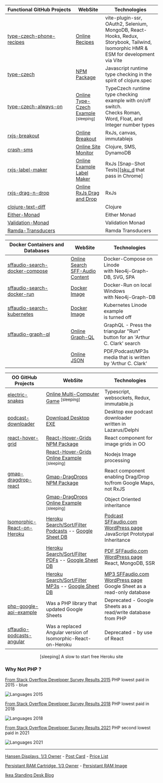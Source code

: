 | Functional&nbsp;GitHub&nbsp;Projects | WebSite                                                  | Technologies                                                                                                                        |
| ------------------------------------ | -------------------------------------------------------- | ----------------------------------------------------------------------------------------------------------------------------------- |
| [type-czech-phone-recipes][rec_g]    | [Online Recipes][rec_w]                                  | vite-plugin-ssr, OAuth2, Selenium, MongoDB, React-Hooks, Redux, Storybook, Tailwind, Isomorphic HMR &amp; ESM for development via Vite |
| [type-czech][tcz_g]                  | [NPM Package][tcz_n]                                     | Javascript runtime type checking in the spirit of clojure.spec                                                                      |
| [type-czech-always-on][aon_g]        | [Online Type-Czech Example][aon_w] <sup>[sleeping]</sup> | TypeCzech runtime type checking example with on/off switch.<br>Checks Roman, Word, Float, and Integer number types                  |
| [rxjs-breakout][brk_g]               | [Online Breakout][brk_w]                                 | RxJs, canvas, immutablejs                                                                                                           |
| [crash-sms][sms_g]                   | [Online Site Monitor][sms_w]                             | Clojure, SMS, DynamoDB                                                                                                              |
| [rxjs-label-maker][lbl_g]            | [Online Example Label Maker][lbl_w]                      | RxJs [Snap-Shot Tests][[sku_d](https://steenhansen.github.io/rxjs-label-maker/tests/testing-frame.html) that pass in Chrome]                                                                                                                                 |
| [rxjs-drag-n-drop][drg_g]            | [Online RxJs Drag and Drop][drg_w]                       | RxJs                                                                                                                                |
| [clojure-text-diff ][ctd_g]          |                                                          | Clojure                                                                                                                             |
| [Either-Monad][mon_g]                |                                                          | Either Monad                                                                                                                        |
| [Validation-Monad][val_g]            |                                                          | Validation Monad                                                                                                                    |
| [Ramda-Transducers ][ram_g]          |                                                          | Ramda Transducers                                                                                                                   |

[rec_g]: https://github.com/steenhansen/type-czech-phone-recipes
[rec_w]: https://phone-recipes.herokuapp.com/steenhansen1942/gmail.com
[tcz_g]: https://github.com/steenhansen/type-czech
[tcz_n]: https://www.npmjs.com/package/type-czech
[aon_g]: https://github.com/steenhansen/type-czech-always-on
[aon_w]: https://type-czech-always-on.herokuapp.com
[brk_g]: https://github.com/steenhansen/rxjs-breakout
[brk_w]: https://steenhansen.github.io/gh-pages/
[sms_g]: https://github.com/steenhansen/crash-sms
[sms_w]: https://fathomless-woodland-85635.herokuapp.com/
[lbl_g]: https://github.com/steenhansen/rxjs-label-maker
[lbl_w]: https://steenhansen.github.io/rxjs-label-maker/
[drg_g]: https://github.com/steenhansen/rxjs-drag-n-drop
[drg_w]: https://steenhansen.github.io/rxjs-drag-n-drop/
[ctd_g]: https://github.com/steenhansen/clojure-text-diff
[mon_g]: https://gist.github.com/steenhansen/f9a9e9eee2fd563e378d8ddfce98cf0a
[val_g]: https://gist.github.com/steenhansen/5a0dbad5388a79ebb900b257fc7a129c
[ram_g]: https://gist.github.com/steenhansen/3e8c320725c6196c9a259661473dec42

| Docker&nbsp;Containers&nbsp;and Databases | WebSite                                  | Technologies                                                                   |
| ----------------------------------------- | ---------------------------------------- | ------------------------------------------------------------------------------ |
| [sffaudio-search-docker-compose ][sli_g]  | [Online Search SFF-Audio Content][sli_w] | Docker-Compose on Linode<br>with Neo4j-Graph-DB, SVG, SPA                      |
| [sffaudio-search-docker-run ][swi_g]      | [Docker Image][swi_d]                    | Docker-Run on local Windows<br>with Neo4j-Graph-DB                             |
| [sffaudio-search-kubernetes][sku_g]       | [Docker Image][sku_d]                    | Kubernetes Linode example<br>is turned off                                     |
| [sffaudio-graph-ql ][sgr_g]               | [Online Graph-QL][sgr_w]                 | GraphQL - Press the triangular "Run"<br>button for an 'Arthur C. Clark' search |
|                                           | [Online JSON][sgr_j]                     | PDF/Podcast/MP3s media that is written<br> by 'Arthur C. Clark'                |

[sli_g]: https://github.com/steenhansen/sffaudio-search-docker-compose
[sli_w]: http://45.79.183.31/?author=isaac-asimov
[swi_g]: https://github.com/steenhansen/sffaudio-search-docker-run
[swi_d]: https://hub.docker.com/r/steenhansen/sff-audio-search
[sku_g]: https://github.com/steenhansen/sffaudio-search-kubernetes
[sku_d]: https://hub.docker.com/r/steenhansen/sff-audio-kube
[sgr_g]: https://github.com/steenhansen/sffaudio-graph-ql
[sgr_w]: https://sffaudio-graph-ql.herokuapp.com/graphiql?operationName=serch_ql&query=query%20serch_ql(%24search_parameter%3A%20String!)%20%7B%0A%20%20search_site_content(search_text%3A%20%24search_parameter)%20%7B%0A%20%20%20%20%20%20...%20on%20ArticlePage%7B%20ID%20headline%20article_post%20%20%20%7D%2C%0A%20%20%20%20...%20on%20MentionPage%7B%20ID%20headline%20mention_post%20%20%20%7D%2C%0A%20%20%20%20...%20on%20RsdMedia%20%7B%20ID%20rsd_post%20resource%0A%20%20%20%20%20%20%20%20%20%20%20%20%20%20%20%20%20%20%20%20%20%20book%7B%20author%20title%20%7D%0A%20%20%20%20%20%20%20%20%20%20%20%20%20%20%20%20%20%20%20%20%20%20podcast%20%7B%20description%20mp3%20length%20episode%20%7D%20%20%20%7D%2C%0A%20%20%20%20...%20on%20SffAudioMedia%20%7B%20ID%20sffaudio_post%20narrator%0A%20%20%20%20%20%20%20%20%20%20%20%20%20%20%20%20%20%20%20%20%20%20%20%20%20%20%20possiblebook%7B%20author%20title%20%7D%0A%20%20%20%20%20%20%20%20%20%20%20%20%20%20%20%20%20%20%20%20%20%20%20%20%20%20%20podcast%20%7B%20description%20mp3%20length%20episode%20%7D%20%20%20%7D%2C%0A%20%20%20%20...%20on%20PdfMedia%20%7B%20ID%0A%20%20%20%20%20%20%20%20%20%20%20%20%20%20%20%20%20%20%20%20%20%20book%7B%20author%20title%20%7D%0A%20%20%20%20%20%20%20%20%20%20%20%20%20%20%20%20%20%20%20%20%20%20issues%20%7B%20url%20publisher%20pages%20%7D%20%20%20%7D%0A%20%20%7D%0A%7D%0A&variables=%7B%0A%20%20%22search_parameter%22%3A%20%22Clarke%22%0A%7D
[sgr_j]: https://sffaudio-graph-ql.herokuapp.com/graphql?operationName=serch_ql&query=%0Aquery%20serch_ql(%24search_parameter%3A%20String!)%20%7B%0A%20search_site_content(search_text%3A%20%24search_parameter)%20%7B%0A%20...%20on%20ArticlePage%7B%20ID%20headline%20article_post%20%7D%2C%0A%20...%20on%20MentionPage%7B%20ID%20headline%20mention_post%20%7D%2C%0A%20...%20on%20RsdMedia%20%7B%20ID%20rsd_post%20resource%0A%20book%20%7B%20author%20title%20%7D%0A%20podcast%20%7B%20description%20mp3%20length%20episode%20%7D%20%7D%2C%0A%20...%20on%20SffAudioMedia%20%7B%20ID%20sffaudio_post%20narrator%20about%0A%20possiblebook%7B%20author%20title%20%7D%0A%20podcast%20%7B%20description%20mp3%20length%20episode%20%7D%20%7D%2C%0A%20...%20on%20PdfMedia%20%7B%20ID%0A%20book%20%7B%20author%20title%20%7D%0A%20issues%20%7B%20url%20publisher%20pages%20%7D%20%7D%0A%20%7D%0A%7D%20&variables=%7B%20%22search_parameter%22%3A%20%22clarke%22%7D

| OO GitHub Projects                  | WebSite                                                                 | Technologies                                                                   |
| ----------------------------------- | ----------------------------------------------------------------------- | ------------------------------------------------------------------------------ |
| [electric-snakes][elc_g]            | [Online Multi-Computer Game][elc_w] <sup>[sleeping]</sup>               | Typescript, websockets, Redux, immutable.js                                             |
| [podcast-downloader][dsk_g]         | [Download Desktop EXE][dsk_w]                                           | Desktop exe podcast downloader<br>written in Lazarus/Delphi                    |
| [react-hover-grid][rhg_g]           | [React-Hover-Grids NPM Package][rhg_n]                                  | React component for image grids in OO                                          |
|                                     | [React-Hover-Grids Online Example][rhg_w] <sup>[sleeping]</sup>         | Nodejs Image processing                                                        |
| [gmap-dragdrop-react][map_g]        | [Gmap-DragDrops NPM Package][map_n]                                     | React component enabling Drag/Drop<br>to/from Google Maps, not RxJS            |
|                                     | [Gmap-DragDrops Online Example][map_w] <sup>[sleeping]</sup>            | Object Oriented inheritance                                                    |
| [Isomorphic-React-on-Heroku][iso_g] | [Heroku Search/Sort/Filter Podcasts][pod_h] -- [Google Sheet DB][pod_s] | [Podcast SFFaudio.com WordPress page][pod_w] JavaScript Prototypal Inheritance |
|                                     | [Heroku Search/Sort/Filter PDFs][pdf_h] -- [Google Sheet DB][pdf_s]     | [PDF SFFaudio.com WordPress page][pdf_w] React, MongoDB, SSR                   |
|                                     | [Heroku Search/Sort/Filter MP3s][rsd_h] -- [Google Sheet DB][rsd_s]     | [MP3 SFFaudio.com WordPress page][rsd_w] Google Sheet as a read-only database  |
| [php-google-api-example][php_g]     | Was a PHP library that updated Google Sheets                            | Deprecated - Google Sheets as a read/write database from PHP                   |
| [sffaudio-podcasts-angular][ang_g]  | Was a replaced Angular version of Isomorphic-React-on-Heroku            | Deprecated - by use of React                                                   |

[pod_h]: https://sffaudio.herokuapp.com/podcast/table
[pdf_h]: https://sffaudio.herokuapp.com/pdf/table
[rsd_h]: https://sffaudio.herokuapp.com/rsd/table
[pod_s]: https://docs.google.com/spreadsheets/d/1cWtA1AaY83cBuU_6vt64adDeR-dfT-X1U5VgvCRVMAg/edit#gid=0
[rsd_s]: https://docs.google.com/spreadsheets/d/1VFMgWy6wmTkFIpeNW-NkZdWmpz5iZcuULgMpjn8_QgU/edit#gid=0
[pdf_s]: https://docs.google.com/spreadsheets/d/1sbQ8NR7hvcm4EjSlyhmte0rYtI_G3vnc1o5KLPAW2lc/edit#gid=0
[pod_w]: https://www.sffaudio.com/the-sffaudio-podcast/
[pdf_w]: https://www.sffaudio.com/public-domain-pdf-page/
[rsd_w]: https://www.sffaudio.com/reading-short-and-deep/
[elc_g]: https://github.com/steenhansen/electric-snakes
[elc_w]: https://electric-snakes.herokuapp.com/create-game
[dsk_g]: https://github.com/steenhansen/podcast-downloader
[dsk_w]: https://github.com/steenhansen/podcast-downloader/raw/master/podcast-downloader-exes.zip
[rhg_g]: https://github.com/steenhansen/react-hover-grid
[rhg_n]: https://www.npmjs.com/package/react-hover-grid
[rhg_w]: https://react-hover-grid.herokuapp.com
[map_g]: https://github.com/steenhansen/gmap-dragdrop-react
[map_n]: https://www.npmjs.com/package/gmap-dragdrop-react
[map_w]: https://gddr.herokuapp.com/maps
[iso_g]: https://github.com/steenhansen/Isomorphic-React-on-Heroku
[php_g]: https://github.com/steenhansen/php-google-api-example
[ang_g]: https://github.com/steenhansen/sffaudio-podcasts-angular

<div align="center">[sleeping] A slow to start free Heroku site</div>

### Why Not PHP ?

[From Stack Overflow Developer Survey Results 2015](https://gist.github.com/juanpabloaj/fdab1813cf064785aa2310ddb90d754a) PHP lowest paid in 2015 - blue

![Languages 2015](https://camo.githubusercontent.com/b6a745f90993164852eea792938b695c54c5e26c63897f4b0e953e232369c7d5/68747470733a2f2f692e696d6775722e636f6d2f486c634b7a37732e706e67)

[From Stack Overflow Developer Survey Results 2018](https://insights.stackoverflow.com/survey/2018#work-_-salary-and-experience-by-language) PHP lowest paid in 2018

![Languages 2018](https://cdn.sstatic.net/insights/Img/Survey/2018/salary_language-1.svg?v=3f273db9f512)

[From Stack Overflow Developer Survey Results 2021](https://insights.stackoverflow.com/survey/2021#top-paying-technologies-programming-scripting-and-markup-languages) PHP second lowest paid in 2021

![Languages 2021](https://www.i-programmer.info/images/stories/News/2021/aug/B/sosallangexp.JPG)

---

[Hansen Displays, 1/3 Owner](https://web.archive.org/web/20110204235449/http://hansendisplays.com/) - [Post Card](/images/hansen-displays-photo.jpg) - [Price List](/images/hansen-displays-brochure_us.pdf)

[Persistant RAM Cartridge, 1/3 Owner](https://atariage.com/forums/topic/287343-the-persistent-ram-cartridge/) - [Persistant RAM Image](/images/persistant-ram-front.jpg)

[Ikea Standing Desk Blog](https://www.jerkersearcher.com/)
